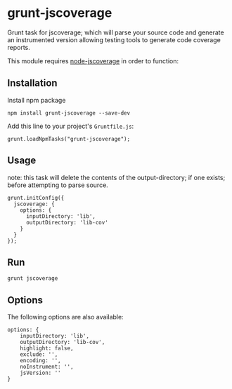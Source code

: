 grunt-jscoverage
==============

Grunt task for jscoverage; which will parse your source code and generate an instrumented version allowing testing tools to generate code coverage reports.

This module requires [node-jscoverage](https://github.com/visionmedia/node-jscoverage) in order to function:


## Installation

Install npm package

    npm install grunt-jscoverage --save-dev

Add this line to your project's `Gruntfile.js`:

    grunt.loadNpmTasks("grunt-jscoverage");


## Usage

note: this task will delete the contents of the output-directory; if one exists; before attempting to parse source.

````
grunt.initConfig({
  jscoverage: {
    options: {
      inputDirectory: 'lib',
      outputDirectory: 'lib-cov'
    }
  }
});
````

## Run
````
grunt jscoverage
````

## Options

The following options are also available:

````
options: {
	inputDirectory: 'lib',
	outputDirectory: 'lib-cov',
	highlight: false,
	exclude: '',
	encoding: '',
	noInstrument: '',
	jsVersion: ''
}
````
